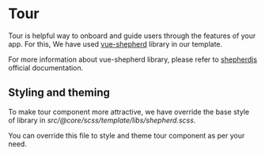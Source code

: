 # Tour

Tour is helpful way to onboard and guide users through the features of your app.
For this, We have used [vue-shepherd](https://github.com/shipshapecode/vue-shepherd) library in our template.

For more information about vue-shepherd library, please refer to [shepherdjs](https://shepherdjs.dev/docs/) official documentation.

## Styling and theming

To make tour component more attractive, we have override the base style of library in *src/@core/scss/template/libs/shepherd.scss*.

You can override this file to style and theme tour component as per your need.
